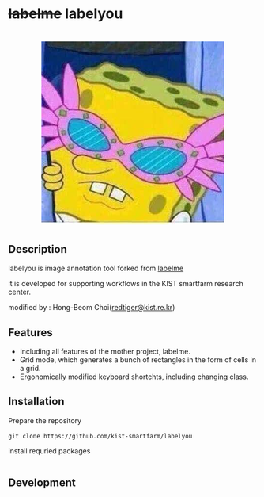 # ~~labelme~~  labelyou

<h1 align="center">
  <img src="labelme/icons/icon.png"><br/>
</h1>

## Description 

labelyou is image annotation tool forked from [labelme](https://github.com/wkentaro/labelme) 

it is developed for supporting workflows in the KIST smartfarm research center. 

modified by : Hong-Beom Choi(redtiger@kist.re.kr)

## Features

* Including all features of the mother project, labelme. 
* Grid mode, which generates a bunch of rectangles in the form of cells in a grid. 
* Ergonomically modified keyboard shortchts, including changing class. 


## Installation 

Prepare the repository

```
git clone https://github.com/kist-smartfarm/labelyou
```

install requried packages
```
```

## Development


